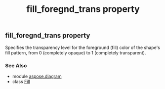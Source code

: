 ﻿---
title: fill_foregnd_trans property
second_title: Aspose.Diagram for Python via .NET API References
description: 
type: docs
weight: 70
url: /python-net/aspose.diagram/fill/fill_foregnd_trans/
is_root: false
---

## fill_foregnd_trans property


Specifies the transparency level for the foreground (fill) color of the shape's fill pattern, from 0 (completely opaque) to 1 (completely transparent).

### See Also
* module [aspose.diagram](../../)
* class [Fill](/diagram/python-net/aspose.diagram/fill)
